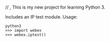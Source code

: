   // , This is my new project for learning Python 3.

Includes an IP test module.
Usage: 

    python3
    >>> import webex
    >>> webex.iptest()
